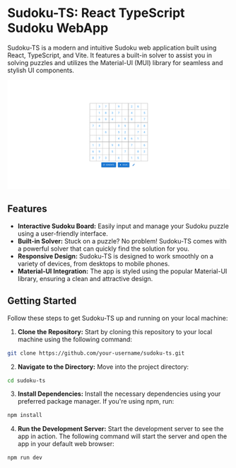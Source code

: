 # Sudoku-TS: React TypeScript Sudoku WebApp

Sudoku-TS is a modern and intuitive Sudoku web application built using React, TypeScript, and Vite. It features a built-in solver to assist you in solving puzzles and utilizes the Material-UI (MUI) library for seamless and stylish UI components.

![alt text](screenshot.png)

## Features

- **Interactive Sudoku Board:** Easily input and manage your Sudoku puzzle using a user-friendly interface.
- **Built-in Solver:** Stuck on a puzzle? No problem! Sudoku-TS comes with a powerful solver that can quickly find the solution for you.
- **Responsive Design:** Sudoku-TS is designed to work smoothly on a variety of devices, from desktops to mobile phones.
- **Material-UI Integration:** The app is styled using the popular Material-UI library, ensuring a clean and attractive design.

## Getting Started
Follow these steps to get Sudoku-TS up and running on your local machine:

1. **Clone the Repository:** Start by cloning this repository to your local machine using the following command:

```bash
git clone https://github.com/your-username/sudoku-ts.git
```

2. **Navigate to the Directory:** Move into the project directory:
```bash
cd sudoku-ts
```

3. **Install Dependencies:** Install the necessary dependencies using your preferred package manager. If you're using npm, run:
```bash
npm install
```

4. **Run the Development Server:** Start the development server to see the app in action. The following command will start the server and open the app in your default web browser:
```bash
npm run dev
```
